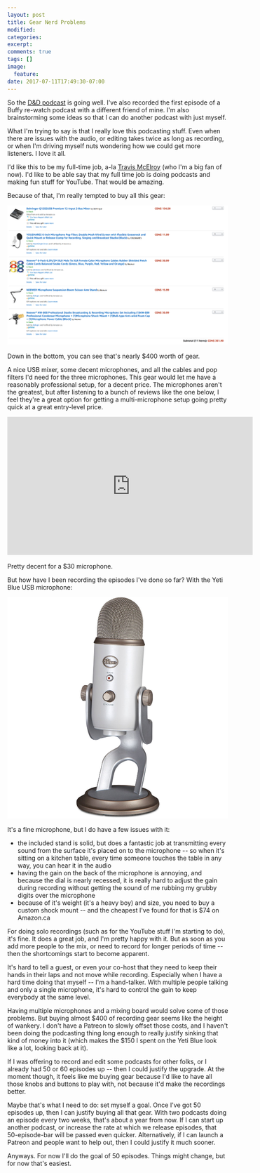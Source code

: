 ```yaml
---
layout: post
title: Gear Nerd Problems
modified:
categories: 
excerpt:
comments: true
tags: []
image:
  feature:
date: 2017-07-11T17:49:30-07:00
---
```

So the [D&D podcast](/2017/05/ive-got-a-podcast-now/) is going well. I've also recorded the first episode of a
Buffy re-watch podcast with a different friend of mine. I'm also brainstorming
some ideas so that I can do another podcast with just myself.

What I'm trying to say is that I really love this podcasting stuff. Even when
there are issues with the audio, or editing takes twice as long as recording, or
when I'm driving myself nuts wondering how we could get more listeners. I love
it all.

I'd like this to be my full-time job,
a-la [Travis McElroy](https://twitter.com/travismcelroy) (who I'm a big fan of
now). I'd like to be able say that my full time job is doing podcasts and making
fun stuff for YouTube. That would be amazing.

Because of that, I'm really tempted to buy all this gear:

![All the gear](/images/tempting.png)

Down in the bottom, you can see that's nearly $400 worth of gear.

A nice USB mixer, some decent microphones, and all the cables and pop filters
I'd need for the three microphones. This gear would let me have a reasonably
professional setup, for a decent price. The microphones aren't the greatest, but
after listening to a bunch of reviews like the one below, I feel they're a great
option for getting a multi-microphone setup going pretty quick at a great
entry-level price.

<iframe width="560" height="315" src="https://www.youtube.com/embed/2DIjVPyv3L8" frameborder="0" allowfullscreen></iframe>

Pretty decent for a $30 microphone.

But how have I been recording the episodes I've done so far? With the Yeti Blue
USB microphone:

![Yeti Blue](/images/yeti-blue-microphone.jpg)

It's a fine microphone, but I do have a few issues with it:

* the included stand is solid, but does a fantastic job at transmitting every
  sound from the surface it's placed on to the microphone -- so when it's
  sitting on a kitchen table, every time someone touches the table in any way,
  you can hear it in the audio
* having the gain on the back of the microphone is annoying, and because the
  dial is nearly recessed, it is really hard to adjust the gain during recording
  without getting the sound of me rubbing my grubby digits over the microphone
* because of it's weight (it's a heavy boy) and size, you need to buy a custom
  shock mount -- and the cheapest I've found for that is $74 on Amazon.ca
  
For doing solo recordings (such as for the YouTube stuff I'm starting to do),
it's fine. It does a great job, and I'm pretty happy with it. But as soon as you
add more people to the mix, or need to record for longer periods of time -- then
the shortcomings start to become apparent.

It's hard to tell a guest, or even your co-host that they need to keep their
hands in their laps and not move while recording. Especially when I have a hard
time doing that myself -- I'm a hand-talker. With multiple people talking and
only a single microphone, it's hard to control the gain to keep everybody at the
same level. 

Having multiple microphones and a mixing board would solve some of those
problems. But buying almost $400 of recording gear seems like the height of
wankery. I don't have a Patreon to slowly offset those costs, and I haven't been
doing the podcasting thing long enough to really justify sinking that kind of
money into it (which makes the $150 I spent on the Yeti Blue look like a lot,
looking back at it).

If I was offering to record and edit some podcasts for other folks, or I already
had 50 or 60 episodes up -- then I could justify the upgrade. At the moment
though, it feels like me buying gear because I'd like to have all those knobs
and buttons to play with, not because it'd make the recordings better.

Maybe that's what I need to do: set myself a goal. Once I've got 50 episodes up,
then I can justify buying all that gear. With two podcasts doing an episode
every two weeks, that's about a year from now. If I can start up another
podcast, or increase the rate at which we release episodes, that 50-episode-bar
will be passed even quicker. Alternatively, if I can launch a Patreon and people
want to help out, then I could justify it much sooner.

Anyways. For now I'll do the goal of 50 episodes. Things might change, but for
now that's easiest.
